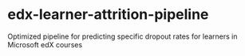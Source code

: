 # edx-learner-attrition-pipeline
Optimized pipeline for predicting specific dropout rates for learners in Microsoft edX courses
